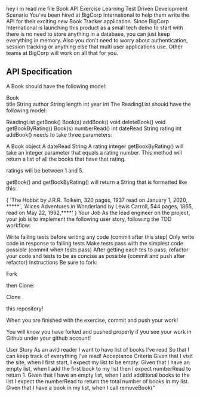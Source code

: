 hey i m read me file
Book API Exercise
Learning Test Driven Development
Scenario
You've been hired at BigCorp International to help them write the API for their exciting new Book Tracker application. Since BigCorp International is launching this product as a small tech demo to start with there is no need to store anything in a database, you can just keep everything in memory. Also you don't need to worry about authentication, session tracking or anything else that multi user applications use. Other teams at BigCorp will work on all that for you.

## API Specification
A Book should have the following model:

Book	
title	String
author	String
length	int
year	int
The ReadingList should have the following model:

ReadingList	
getBook()	Book(s)
addBook()	void
deleteBook()	void
getBookByRating()	Book(s)
numberRead()	int
dateRead	String
rating	int
addBook() needs to take three parameters:

A Book object
A dateRead String
A rating integer
getBookByRating() will take an integer parameter that equals a rating number. This method will return a list of all the books that have that rating.

ratings will be between 1 and 5.

getBook() and getBookByRating() will return a String that is formatted like this:

{
    'The Hobbit by J.R.R. Tolkein, 320 pages, 1937 read on January 1, 2020, *****',
    'Alices Adventures in Wonderland by Lewis Carroll, 544 pages, 1865, read on May 22, 1992,****'
}
Your Job
As the lead engineer on the project, your job is to implement the following user story, following the TDD workflow:

Write failing tests before writing any code (commit after this step)
Only write code in response to failing tests
Make tests pass with the simplest code possible (commit when tests pass)
After getting each tes to pass, refactor your code and tests to be as concise as possible (commit and push after refactor)
Instructions
Be sure to fork:

Fork

then Clone:

Clone

this repository!

When you are finished with the exercise, commit and push your work!

You will know you have forked and pushed properly if you see your work in Github under your github account!

User Story
As an avid reader
I want to have list of books I've read
So that I can keep track of everything I've read!
Acceptance Criteria
Given that I visit the site, when I first start, I expect my list to be empty.
Given that I have an empty list, when I add the first book to my list then I expect numberRead to return 1.
Given that I have an empty list, when I add additional books to the list I expect the numberRead to return the total number of books in my list.
Given that I have a book in my list, when I call removeBook("<title>") with "title" representing the title of my book that I want to delete, then when I call getBooks() the book I deleted should no longer be there.
Given that I have an empty list, when I add a new book I expect getBooks() to return a list of books that includes the book I added.
Given when I call getBooksByRating(), I should return a list of books that all have that rating.
